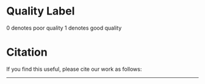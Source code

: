 # Quality Label
0 denotes poor quality
1 denotes good quality


# Citation
If you find this useful, please cite our work as follows:
***